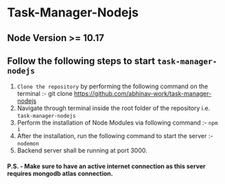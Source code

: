 # Task-Manager-Nodejs

## Node Version >= 10.17

## Follow the following steps to start `task-manager-nodejs`
  1. `Clone the repository` by performing the following command on the terminal :- git clone https://github.com/abhinav-work/task-manager-nodejs
  2. Navigate through terminal inside the root folder of the repository i.e. `task-manager-nodejs`
  3. Perform the installation of Node Modules via following command :- `npm i`
  4. After the installation, run the following command to start the server :- `nodemon` <br>
  5. Backend server shall be running at port 3000.
  
  #### P.S. - Make sure to have an active internet connection as this server requires mongodb atlas connection.
